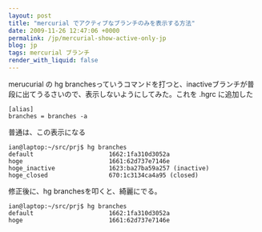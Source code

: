 ```yaml
---
layout: post
title: "mercurial でアクティブなブランチのみを表示する方法"
date: 2009-11-26 12:47:06 +0000
permalink: /jp/mercurial-show-active-only-jp
blog: jp
tags: mercurial ブランチ
render_with_liquid: false
---
```


<!-- textlint-disable rousseau -->

merucurial の hg
branchesっていうコマンドを打つと、inactiveブランチが普段に出てうるさいので、表示しないようにしてみた。これを
.hgrc に追加した

```text
[alias]
branches = branches -a
```

普通は、この表示になる

```text
ian@laptop:~/src/prj$ hg branches
default                     1662:1fa310d3052a
hoge                        1661:62d737e7146e
hoge_inactive               1623:ba27ba59a257 (inactive)
hoge_closed                 670:1c3134ca4a95 (closed)
```

修正後に、hg branchesを叩くと、綺麗にでる。

```text
ian@laptop:~/src/prj$ hg branches
default                     1662:1fa310d3052a
hoge                        1661:62d737e7146e
```

<!-- textlint-enable rousseau -->
